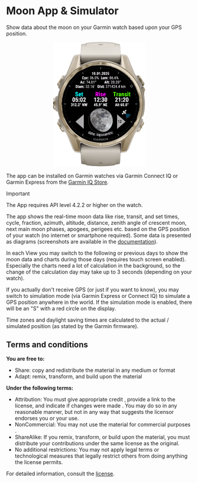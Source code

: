 # Moon App & Simulator

Show data about the moon on your Garmin watch based upon your GPS position.

<p align="center"><img width="250" src="./docs/img/View_1.png"></p>

The app can be installed on Garmin watches via Garmin Connect IQ or Garmin Express from the [Garmin IQ Store](https://apps.garmin.com/apps/fb178fa4-b5df-4b29-ac2f-cae16b991766).

> [!IMPORTANT]
> The App requires API level 4.2.2 or higher on the watch.

The app shows the real-time moon data like rise, transit, and set times, cycle, fraction, azimuth, altitude, distance, zenith angle of crescent moon, next main moon phases, apogees, perigees etc. based on the GPS position of your watch (no internet or smartphone required). Some data is presented as diagrams (screenshots are available in the [documentation](./docs/img/)).

In each View you may switch to the following or previous days to show the moon data and charts during those days (requires touch screen enabled). Especially the charts need a lot of calculation in the background, so the change of the calculation day may take up to 3 seconds (depending on your watch).

If you actually don't receive GPS (or just if you want to know), you may switch to simulation mode (via Garmin Express or Connect IQ) to simulate a GPS position anywhere in the world. If the simulation mode is enabled, there will be an "S" with a red circle on the display.

Time zones and daylight saving times are calculated to the actual / simulated position (as stated by the Garmin firmware).

## Terms and conditions

**You are free to:**

- Share: copy and redistribute the material in any medium or format
- Adapt: remix, transform, and build upon the material

**Under the following terms:**

- Attribution: You must give appropriate credit , provide a link to the license, and indicate if changes were made . You may do so in any reasonable manner, but not in any way that suggests the licensor endorses you or your use.
- NonCommercial: You may not use the material for commercial purposes .
- ShareAlike: If you remix, transform, or build upon the material, you must distribute your contributions under the same license as the original.
- No additional restrictions: You may not apply legal terms or technological measures that legally restrict others from doing anything the license permits.

For detailed information, consult the [license](./LICENSE.txt).
